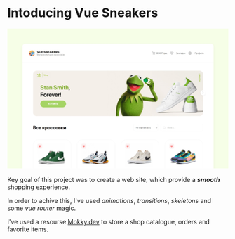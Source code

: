 # Intoducing Vue Sneakers
<img src="./img/screenshot.jpg" style="max-width: 100%; margin-left: auto; margin-right: auto;" />
<p>Key goal of this project was to create a web site, which provide a <i><b>smooth</b></i> shopping experience.</p>
<p>In order to achive this, I've used <i>animations</i>, <i>transitions</i>, <i>skeletons</i> and some <i>vue router</i> magic.</p>
I've used a resourse <a href="https://mokky.dev/">Mokky.dev</a> to store a shop catalogue, orders and favorite items.
